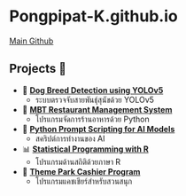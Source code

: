 # Pongpipat-K.github.io
[Main Github](https://github.com/Pongpipat-K/Pongpipat-K.github.io)
## Projects 🎉

- 🐶 **[Dog Breed Detection using YOLOv5](https://github.com/username/Dog-Breed-Detection-YOLOv5)**
  - ระบบตรวจจับสายพันธุ์สุนัขด้วย YOLOv5
- 🍴 **[MBT Restaurant Management System](https://github.com/username/MBT-Restaurant-Python)**
  - โปรแกรมจัดการร้านอาหารด้วย Python
- 🧠 **[Python Prompt Scripting for AI Models](https://github.com/username/Python-Prompt-Scripting-AI)**
  - สคริปต์การทำงานของ AI
- 📊 **[Statistical Programming with R](https://github.com/username/Statistic-Programming-R)**
  - โปรแกรมด้านสถิติด้วยภาษา R
- 🎢 **[Theme Park Cashier Program](https://github.com/username/Theme-Park-Cashier-Cpp)**
  - โปรแกรมแคชเชียร์สำหรับสวนสนุก

